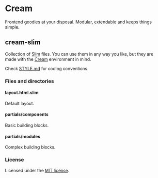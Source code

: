 # Cream
Frontend goodies at your disposal. Modular, extendable and keeps things simple.

## cream-slim
Collection of [Slim](http://slim-lang.com/) files. You can use them in any way you like, but they are made with the [Cream](https://github.com/cream-project) environment in mind.

Check [STYLE.md](https://github.com/cream-project/cream-slim/blob/master/STYLE.md) for coding conventions.

### Files and directories

#### layout.html.slim
Default layout.

#### partials/components
Basic building blocks.

#### partials/modules
Complex building blocks.

### License
Licensed under the [MIT license](https://github.com/cream-project/cream-slim/blob/master/LICENSE).
